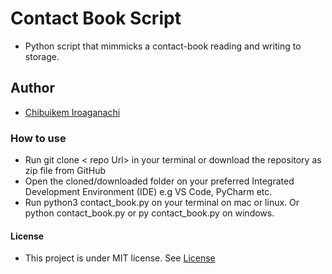# Contact Book Script
- Python script that mimmicks a contact-book reading and writing to storage.

## Author
- [Chibuikem Iroaganachi](https://github.com/ikem-iro)

### How to use
- Run git clone < repo Url> in your  terminal or download the repository as zip file from GitHub
- Open the cloned/downloaded folder on your preferred Integrated Development Environment (IDE) e.g VS Code, PyCharm etc.
- Run python3 contact_book.py on your terminal on mac or linux. Or python contact_book.py or py contact_book.py on windows.

#### License 
- This project is under MIT license. See [License](https://github.com/git/git-scm.com/blob/main/MIT-LICENSE.txt)